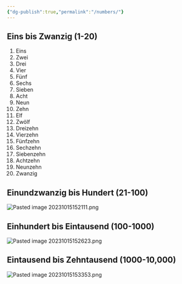 ```yaml
---
{"dg-publish":true,"permalink":"/numbers/"}
---
```


## Eins bis Zwanzig (1-20)

1) Eins
2) Zwei
3) Drei
4) Vier
5) Fünf
6) Sechs
7) Sieben
8) Acht
9) Neun
10) Zehn
11) Elf
12) Zwölf
13) Dreizehn
14) Vierzehn
15) Fünfzehn
16) Sechzehn
17) Siebenzehn
18) Achtzehn
19) Neunzehn
20) Zwanzig 

## Einundzwanzig bis Hundert (21-100)

![Pasted image 20231015152111.png](/img/user/Pasted%20image%2020231015152111.png)

## Einhundert bis Eintausend (100-1000)

![Pasted image 20231015152623.png](/img/user/Pasted%20image%2020231015152623.png)

## Eintausend bis Zehntausend (1000-10,000)

![Pasted image 20231015153353.png](/img/user/Pasted%20image%2020231015153353.png)